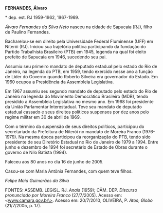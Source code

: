 **FERNANDES, Álvaro**

\* dep. est. RJ 1959-1962, 1967-1969.

*Álvaro Fernandes da Silva Neto* nasceu na cidade de Sapucaia (RJ),
filho de Paulino Fernandes.

Bacharelou-se em direito pela Universidade Federal Fluminense (UFF) em
Niterói (RJ). Iniciou sua trajetória política participando da fundação
do Partido Trabalhista Brasileiro (PTB) em 1945, legenda na qual foi
eleito prefeito de Sapucaia em 1946, sucedendo seu pai.

Assumiu seu primeiro mandato de deputado estadual pelo estado do Rio de
Janeiro, na legenda do PTB, em 1959, tendo exercido nesse ano a função
de Líder do Governo quando Roberto Silveira era governador do Estado. Em
1960 ocupou a Presidência da Assembleia Legislativa.

Em 1967 assumiu seu segundo mandato de deputado pelo estado do Rio de
Janeiro na legenda do Movimento Democrático Brasileiro (MDB), tendo
presidido a Assembleia Legislativa no mesmo ano. Em 1968 foi presidente
da União Parlamentar Interestadual. Teve seu mandato de deputado
estadual cassado e seus direitos políticos suspensos por dez anos pelo
regime militar em 30 de abril de 1969.

Com o término da suspensão de seus direitos políticos, participou do
secretariado da Prefeitura de Niterói no mandato de Moreira Franco
(1976-1979). Na mesma época participou da reorganização do PTB, tendo
sido presidente de seu Diretório Estadual no Rio de Janeiro de 1979 a
1994. Entre junho e dezembro de 1994 foi secretário de Estado de Obras
durante o governo de Nilo Batista (1994).

Faleceu aos 80 anos no dia 16 de junho de 2005.

Casou-se com Maria Antônia Fernandes, com quem teve filhos.

*Felipe Maia Guimarães da Silva*

FONTES: ASSEMB. LEGISL. RJ. *Anais* (1959); CÂM. DEP. *Discurso
pronunciado por Moreira Franco* (27/7/2005). Acesso em:
\<www.camara.gov.br\>. Acesso em: 20/7/2010; OLIVEIRA, P. *Atos*;
*Globo* (21/7/2005, p. 17).
